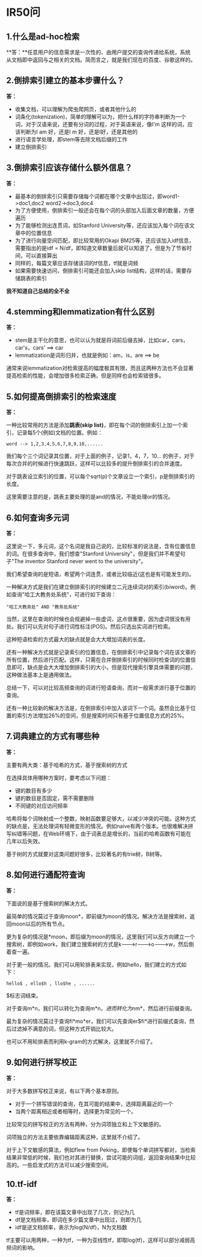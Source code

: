 IR50问
======


1.什么是ad-hoc检索
------------------

**答：**任意用户的信息需求是一次性的、由用户提交的查询传递给系统，系统从文档即中返回与之相关的文档。简而言之，就是我们现在的百度、谷歌这样的。

2.倒排索引建立的基本步骤什么？
----------------------------

**答：**

* 收集文档，可以理解为爬虫爬网页，或者其他什么的
* 词条化(tokenization)，简单的理解可以为，把什么样的字符串判断为一个词，对于汉语来说，还要有分词的过程，对于英语来说，像I'm 这样的词，应该判断为I am 好，还是I m 好，还是I好，还是其他的
* 进行语言学处理，即stem等去除文档后缀的工作
* 建立倒排索引

3.倒排索引应该存储什么额外信息？
------------------------------

**答：**

* 最基本的倒排索引只需要存储每个词都在哪个文章中出现过，即word1->doc1,doc2 word2->doc3,doc4
* 为了方便使用，倒排索引一般还会在每个词的头部加入后面文章的数量，方便遍历
* 为了能够检测出连贯词，如Stanford University等，还应该加入每个词在该文章中的位置信息
* 为了进行向量空间匹配，即比较常用的Okapi BM25等，还应该加入idf信息，需要指出的是idf = N/df，即知道文章数量后就可以知道了，但是为了节省时间，可以直接算出
* 同样的，每篇文章应该存储该词的tf信息，tf就是词频
* 如果需要快速访问，倒排索引可能还会加入skip list结构，这样的话，需要存储跳表的索引 

**我不知道自己总结的全不全**

4.stemming和lemmatization有什么区别
-------------------------------

**答：**

* stem是主干化的意思，也可以认为就是将词前后缀去掉，比如car，cars，car's，cars' ==> car
* lemmatization是词形归并，也就是例如：am，is，are ==> be

通常来说lemmatization对检索提高的幅度极其有限，而且这两种方法也不会显著提高检索的性能，会增加很多检索正确，但是同样也会检索错很多。

5.如何提高倒排索引的检索速度
--------------------------

**答：**

一种比较常用的方法是添加**跳表(skip list)**，即在每个词的倒排索引上加一个索引，记录每5个(例如)文档的位置。例如：

	word --> 1,2,3,4,5,6,7,8,9,10,......

我们每个三个词记录其位置，对于上面的例子，记录1，4，7，10... 的例子，对于每次合并的时候进行快速跳跃，这样可以比较多的提升倒排索引的合并速度。

对于跳表设立索引的位置，可以每个sqrt(p)个文章设立一个索引，p是倒排索引的长度。

这里需要注意的是，跳表主要处理的是and的情况，不能处理or的情况。

6.如何查询多元词
--------------

**答：**

这里说一下，多元词，这个名词是我自己说的，比较标准的说法是，含有位置信息的词。在很多查询中，我们想查"Stanford University"，但是我们并不希望句子"The inventor Stanford never went to the university"。

我们希望查询的是短语，希望两个词连贯，或者比较临近(这也是有可能发生的)。

一种解决方式是我们在建立倒排索引的时候建立二元连续词对的索引(biword)。例如查询"哈工大教务处系统"，可进行如下查询：

	"哈工大教务处" AND "教务处系统"

当然，这里在查询的时候也会规避掉一些虚词，这点很重要，因为虚词很没有用处。我们可以先对句子进行词性标注(POS)。然后只选出实词进行检索。

这种短语检索的方式最大的缺点就是会大大增加词表的长度。

还有一种解决方式就是记录索引的位置信息，在倒排索引中记录每个词在该文章的所有位置，然后进行匹配。这样，只需在合并倒排索引的时候同时检查词的位置信息即可，缺点是会大大增加倒排索引的大小，但是现代搜索引擎具体需要的问题，这种做法基本上是通用做法。

总结一下，可以对比较高频查询的词进行短语查询，而对一般需求进行基于位置的查询。

还有一种比较新的解决方法是，在倒排索引中加入该词下一个词。虽然会比基于位置的索引方法增加26%的空间，但是搜索时间只有基于位置信息方式的25%。

7.词典建立的方式有哪些种
------------------------

**答：**

主要有两大类：基于哈希的方式，基于搜索树的方式

在选择具体用哪种方案时，要考虑以下问题：

* 键的数目有多少
* 键的数目是否固定，需不需要删除
* 不同键的对应访问频率

哈希将每个词映射成一个整数，映射函数要足够大，以减少冲突的可能。这种方式的缺点是，无法处理词有轻微变形的情况。例如naive有两个版本。也很难解决拼写纠错等问题，在Web环境下，由于词表总是增长的，当前的哈希函数有可能在几年以后失效。

基于树的方式就要对这类问题好很多，比较著名的有trie树，B树等。


8.如何进行通配符查询
------------------

**答：**

下面说的是基于搜索树的解决方式。

最简单的情况莫过于查询moon*，即前缀为moon的情况。解决方法是搜索树，返回moon以后的所有节点。

更为复杂的情况是*moon，即后缀为moon的情况，这里我们可以反方向建立一个搜索树，即例如work，我们建立搜索树的方式是k--->r--->o--->w，然后倒着查一遍。

对于更一般的情况。我们可以用轮排表来实现，例如hello，我们建立的方式如下：

	hello$ , ello$h , llo$he , ......

$标志词结束。

对于查询m\*n，我们可以转化为查询m\*n$，进而转化为n$m\*，然后进行前缀查询。

最为复杂的情况莫过于查询fi\*mo\*er，我们可以先查询er$fi\*进行前缀式查询，然后过滤掉不满意的词，但这种方式开销比较大。

也可以不用轮排表而利用k-gram的方式解决，这里就不介绍了。


9.如何进行拼写校正
------------------

**答：**

对于大多数拼写校正来说，有以下两个基本原则。
* 对于一个拼写错误的查询，在其可能的结果中，选择距离最近的一个
* 当两个距离相近或者相等时，选择更为常见的一个。

比较常见的拼写校正的方法有两种，分为词项独立和上下文敏感的。

词项独立的方法主要依靠编辑距离这种，这里就不介绍了。

对于上下文敏感的算法，例如flew from Peking，即使每个单词拼写都对，当检索结果非常低的时候，我们也对其进行替换，尝试可能的词组，返回查询结果中比较高的。一些启发式的方法可以减少搜索空间。

10.tf-idf
---------------------

**答：**

* tf是词频率，即在该篇文章中出现了几次，则记为几
* df是文档频率，即词在多少篇文章中出现过，则即为几
* idf是逆文档频率，表示为log(N/df)，N为文档数

tf主要可以用两种，一种为tf，一种为亚线性tf，即取log(tf)，这样可以部分减弱高频词的影响。



